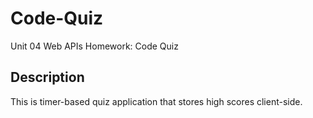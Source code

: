 # Code-Quiz
Unit 04 Web APIs Homework: Code Quiz


## Description

This is timer-based quiz application that stores high scores client-side.
